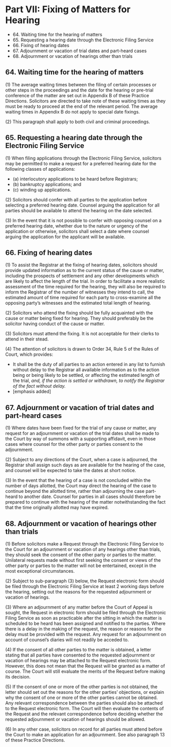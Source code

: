 # Part VII: Fixing of Matters for Hearing

<ul type="*">
	<li>64. Waiting time for the hearing of matters</li>
	<li>65. Requesting a hearing date through the Electronic Filing Service</li>
	<li>66. Fixing of hearing dates</li>
	<li>67. Adjournment or vacation of trial dates and part-heard cases</li>
	<li>68. Adjournment or vacation of hearings other than trials</li>
</ul>

## 64. Waiting time for the hearing of matters

(1) The average waiting times between the filing of certain processes or other steps in the proceedings and the date for the hearing or pre-trial conference of the matter are set out in Appendix B of these Practice Directions. Solicitors are directed to take note of these waiting times as they must be ready to proceed at the end of the relevant period. The average waiting times in Appendix B do not apply to special date fixings.

(2) This paragraph shall apply to both civil and criminal proceedings.

## 65. Requesting a hearing date through the Electronic Filing Service

(1) When filing applications through the Electronic Filing Service, solicitors may be permitted to make a request for a preferred hearing date for the following classes of applications:

<ul type="*">
	<li>(a) interlocutory applications to be heard before Registrars;</li>
	<li>(b) bankruptcy applications; and</li>
	<li>(c) winding up applications.</li>
</ul>

(2) Solicitors should confer with all parties to the application before selecting a preferred hearing date. Counsel arguing the application for all parties should be available to attend the hearing on the date selected.

(3) In the event that it is not possible to confer with opposing counsel on a preferred hearing date, whether due to the nature or urgency of the application or otherwise, solicitors shall select a date where counsel arguing the application for the applicant will be available.

## 66. Fixing of hearing dates

(1) To assist the Registrar at the fixing of hearing dates, solicitors should provide updated information as to the current status of the cause or matter, including the prospects of settlement and any other developments which are likely to affect the length of the trial. In order to facilitate a more realistic assessment of the time required for the hearing, they will also be required to inform the Registrar of the number of witnesses they intend to call, the estimated amount of time required for each party to cross-examine all the opposing party’s witnesses and the estimated total length of hearing.

(2) Solicitors who attend the fixing should be fully acquainted with the cause or matter being fixed for hearing. They should preferably be the solicitor having conduct of the cause or matter.

(3) Solicitors must attend the fixing. It is not acceptable for their clerks to attend in their stead.

(4) The attention of solicitors is drawn to Order 34, Rule 5 of the Rules of Court, which provides:

<ul type="*">
	<li>It shall be the duty of all parties to an action entered in any list to furnish without delay to the Registrar all available information as to the action being or being likely to be settled, or affecting the estimated length of the trial, <i>and, if the action is settled or withdrawn, to notify the Registrar of the fact without delay.</i></li>
	<li>[emphasis added]</li>
</ul>


## 67. Adjournment or vacation of trial dates and part-heard cases

(1) Where dates have been fixed for the trial of any cause or matter, any request for an adjournment or vacation of the trial dates shall be made to the Court by way of summons with a supporting affidavit, even in those cases where counsel for the other party or parties consent to the adjournment.

(2) Subject to any directions of the Court, when a case is adjourned, the Registrar shall assign such days as are available for the hearing of the case, and counsel will be expected to take the dates at short notice.

(3) In the event that the hearing of a case is not concluded within the number of days allotted, the Court may direct the hearing of the case to continue beyond the allotted time, rather than adjourning the case part-heard to another date. Counsel for parties in all cases should therefore be prepared to continue with the hearing of the matter notwithstanding the fact that the time originally allotted may have expired.

## 68. Adjournment or vacation of hearings other than trials

(1) Before solicitors make a Request through the Electronic Filing Service to the Court for an adjournment or vacation of any hearings other than trials, they should seek the consent of the other party or parties to the matter.  Unilateral requests made without first seeking the consent or views of the other party or parties to the matter will not be entertained, except in the most exceptional circumstances.

(2) Subject to sub-paragraph (3) below, the Request electronic form should be filed through the Electronic Filing Service at least 2 working days before the hearing, setting out the reasons for the requested adjournment or vacation of hearings.

(3) Where an adjournment of any matter before the Court of Appeal is sought, the Request in electronic form should be filed through the Electronic Filing Service as soon as practicable after the sitting in which the matter is scheduled to be heard has been assigned and notified to the parties. Where there is a delay in the making of the request, the reason or reasons for the delay must be provided with the request. Any request for an adjournment on account of counsel’s diaries will not readily be acceded to.

(4) If the consent of all other parties to the matter is obtained, a letter stating that all parties have consented to the requested adjournment or vacation of hearings may be attached to the Request electronic form.  However, this does not mean that the Request will be granted as a matter of course.  The Court will still evaluate the merits of the Request before making its decision.  

(5) If the consent of one or more of the other parties is not obtained, the letter should set out the reasons for the other parties’ objections, or explain why the consent of one or more of the other parties cannot be obtained. Any relevant correspondence between the parties should also be attached to the Request electronic form. The Court will then evaluate the contents of the Request and the relevant correspondence before deciding whether the requested adjournment or vacation of hearings should be allowed.

(6) In any other case, solicitors on record for all parties must attend before the Court to make an application for an adjournment. See also paragraph 13 of these Practice Directions.
